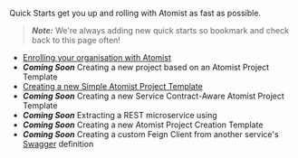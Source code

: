 Quick Starts get you up and rolling with Atomist as fast as possible.

> ***Note:*** We're always adding new quick starts so bookmark and check back to this page often!

* [Enrolling your organisation with Atomist](enrollment.md)
* ***Coming Soon*** Creating a new project based on an Atomist Project Template
* [Creating a new Simple Atomist Project Template](new-project-template.md)
* ***Coming Soon*** Creating a new Service Contract-Aware Atomist Project Template
* ***Coming Soon*** Extracting a REST microservice using 
* ***Coming Soon*** Creating a new Atomist Project Creation Template
* ***Coming Soon*** Creating a custom Feign Client from another service's [Swagger](http://swagger.io/) definition